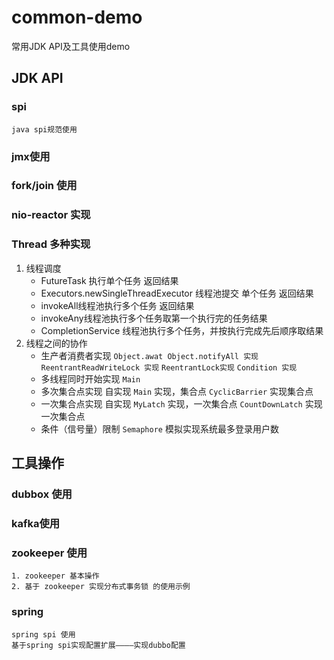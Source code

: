# common-demo
常用JDK API及工具使用demo
## JDK API
### spi
    java spi规范使用
### jmx使用
### fork/join 使用
### nio-reactor 实现
### Thread 多种实现
1. 线程调度
    - FutureTask 执行单个任务 返回结果
    - Executors.newSingleThreadExecutor 线程池提交 单个任务 返回结果
    - invokeAll线程池执行多个任务 返回结果
    - invokeAny线程池执行多个任务取第一个执行完的任务结果 
    - CompletionService 线程池执行多个任务，并按执行完成先后顺序取结果
2. 线程之间的协作
    - 生产者消费者实现
        `Object.awat Object.notifyAll 实现`
        `ReentrantReadWriteLock 实现`
        `ReentrantLock实现`
        `Condition 实现`
    - 多线程同时开始实现   `Main`
    - 多次集合点实现
        自实现 `Main` 实现，集合点
        `CyclicBarrier` 实现集合点
    - 一次集合点实现
        自实现 `MyLatch` 实现，一次集合点
        `CountDownLatch` 实现一次集合点
    - 条件（信号量）限制
        `Semaphore` 模拟实现系统最多登录用户数
## 工具操作
### dubbox 使用
### kafka使用
### zookeeper 使用
    1. zookeeper 基本操作
    2. 基于 zookeeper 实现分布式事务锁 的使用示例
### spring
    spring spi 使用
    基于spring spi实现配置扩展————实现dubbo配置
